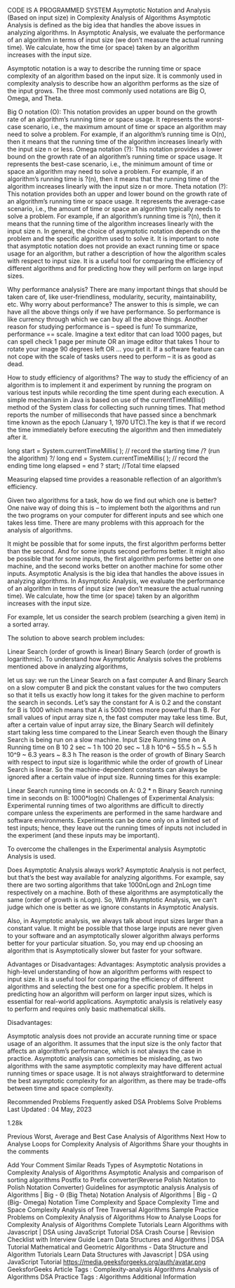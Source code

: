 CODE IS A PROGRAMMED SYSTEM
Asymptotic Notation and Analysis (Based on input size) in Complexity Analysis of Algorithms
Asymptotic Analysis is defined as the big idea that handles the above issues in analyzing algorithms. In Asymptotic Analysis, we evaluate the performance of an algorithm in terms of input size (we don’t measure the actual running time). We calculate, how the time (or space) taken by an algorithm increases with the input size. 

Asymptotic notation is a way to describe the running time or space complexity of an algorithm based on the input size. It is commonly used in complexity analysis to describe how an algorithm performs as the size of the input grows. The three most commonly used notations are Big O, Omega, and Theta.

Big O notation (O): This notation provides an upper bound on the growth rate of an algorithm’s running time or space usage. It represents the worst-case scenario, i.e., the maximum amount of time or space an algorithm may need to solve a problem. For example, if an algorithm’s running time is O(n), then it means that the running time of the algorithm increases linearly with the input size n or less.
Omega notation (?): This notation provides a lower bound on the growth rate of an algorithm’s running time or space usage. It represents the best-case scenario, i.e., the minimum amount of time or space an algorithm may need to solve a problem. For example, if an algorithm’s running time is ?(n), then it means that the running time of the algorithm increases linearly with the input size n or more.
Theta notation (?): This notation provides both an upper and lower bound on the growth rate of an algorithm’s running time or space usage. It represents the average-case scenario, i.e., the amount of time or space an algorithm typically needs to solve a problem. For example, if an algorithm’s running time is ?(n), then it means that the running time of the algorithm increases linearly with the input size n.
In general, the choice of asymptotic notation depends on the problem and the specific algorithm used to solve it. It is important to note that asymptotic notation does not provide an exact running time or space usage for an algorithm, but rather a description of how the algorithm scales with respect to input size. It is a useful tool for comparing the efficiency of different algorithms and for predicting how they will perform on large input sizes.

Why performance analysis? 
There are many important things that should be taken care of, like user-friendliness, modularity, security, maintainability, etc. Why worry about performance?  The answer to this is simple, we can have all the above things only if we have performance. So performance is like currency through which we can buy all the above things. Another reason for studying performance is – speed is fun! To summarize, performance == scale. Imagine a text editor that can load 1000 pages, but can spell check 1 page per minute OR an image editor that takes 1 hour to rotate your image 90 degrees left OR … you get it. If a software feature can not cope with the scale of tasks users need to perform – it is as good as dead. 



How to study efficiency of  algorithms?
The way to study the efficiency of an algorithm is to implement it and experiment by running the program on various test inputs while recording the time spent during each execution. A simple mechanism in Java is based on use of the currentTimeMillis() method of the System class  for collecting such running times. That method reports the number of milliseconds that have passed since a benchmark time known
as the epoch (January 1, 1970 UTC).The key is that if we record the time immediately before executing the algorithm and then immediately after it.

long start = System.currentTimeMillis( ); // record the starting time
 /? (run the algorithm) ?/
 long end = System.currentTimeMillis( ); // record the ending time
 long elapsed = end ? start; //Total time elapsed

Measuring elapsed time  provides a reasonable reflection of an algorithm’s efficiency.

Given two algorithms for a task, how do we find out which one is better? 
One naive way of doing this is – to implement both the algorithms and run the two programs on your computer for different inputs and see which one takes less time. There are many problems with this approach for the analysis of algorithms. 

It might be possible that for some inputs, the first algorithm performs better than the second. And for some inputs second performs better. 
It might also be possible that for some inputs, the first algorithm performs better on one machine, and the second works better on another machine for some other inputs.
Asymptotic Analysis is the big idea that handles the above issues in analyzing algorithms. In Asymptotic Analysis, we evaluate the performance of an algorithm in terms of input size (we don’t measure the actual running time). We calculate, how the time (or space) taken by an algorithm increases with the input size. 

For example, let us consider the search problem (searching a given item) in a sorted array. 

The solution to above search problem includes: 

Linear Search (order of growth is linear) 
Binary Search (order of growth is logarithmic). 
To understand how Asymptotic Analysis solves the problems mentioned above in analyzing algorithms, 

let us say: 
we run the Linear Search on a fast computer A and 
Binary Search on a slow computer B and 
pick the constant values for the two computers so that it tells us exactly how long it takes for the given machine to perform the search in seconds. 
Let’s say the constant for A is 0.2 and the constant for B is 1000 which means that A is 5000 times more powerful than B. 
For small values of input array size n, the fast computer may take less time. 
But, after a certain value of input array size, the Binary Search will definitely start taking less time compared to the Linear Search even though the Binary Search is being run on a slow machine. 
Input Size	Running time on A	Running time on B
10	2 sec	~ 1 h 
100	20 sec	~ 1.8 h
10^6 	~ 55.5 h	~ 5.5 h
10^9	~ 6.3 years 	~ 8.3 h
The reason is the order of growth of Binary Search with respect to input size is logarithmic while the order of growth of Linear Search is linear. 
So the machine-dependent constants can always be ignored after a certain value of input size. 
Running times for this example: 


Linear Search running time in seconds on A: 0.2 * n 
Binary Search running time in seconds on B: 1000*log(n) 
Challenges of Experimental Analysis:
Experimental running times of two algorithms are difficult to directly compare unless the experiments are performed in the same hardware and software environments. Experiments can be done only on a limited set of test inputs; hence, they leave out the running times of inputs not included in the experiment (and these inputs may be important).

To overcome the challenges in the Experimental analysis Asymptotic Analysis is used.

Does Asymptotic Analysis always work? 
Asymptotic Analysis is not perfect, but that’s the best way available for analyzing algorithms. For example, say there are two sorting algorithms that take 1000nLogn and 2nLogn time respectively on a machine. Both of these algorithms are asymptotically the same (order of growth is nLogn). So, With Asymptotic Analysis, we can’t judge which one is better as we ignore constants in Asymptotic Analysis. 

Also, in Asymptotic analysis, we always talk about input sizes larger than a constant value. It might be possible that those large inputs are never given to your software and an asymptotically slower algorithm always performs better for your particular situation. So, you may end up choosing an algorithm that is Asymptotically slower but faster for your software.

Advantages or Disadvantages:
Advantages:
Asymptotic analysis provides a high-level understanding of how an algorithm performs with respect to input size.
It is a useful tool for comparing the efficiency of different algorithms and selecting the best one for a specific problem.
It helps in predicting how an algorithm will perform on larger input sizes, which is essential for real-world applications.
Asymptotic analysis is relatively easy to perform and requires only basic mathematical skills.

Disadvantages:

Asymptotic analysis does not provide an accurate running time or space usage of an algorithm.
It assumes that the input size is the only factor that affects an algorithm’s performance, which is not always the case in practice.
Asymptotic analysis can sometimes be misleading, as two algorithms with the same asymptotic complexity may have different actual running times or space usage.
It is not always straightforward to determine the best asymptotic complexity for an algorithm, as there may be trade-offs between time and space complexity.


Recommended Problems
Frequently asked DSA Problems
Solve Problems
Last Updated : 04 May, 2023

1.28k

Previous
Worst, Average and Best Case Analysis of Algorithms
Next
How to Analyse Loops for Complexity Analysis of Algorithms
Share your thoughts in the comments

Add Your Comment
Similar Reads
Types of Asymptotic Notations in Complexity Analysis of Algorithms
Asymptotic Analysis and comparison of sorting algorithms
Postfix to Prefix converter(Reverse Polish Notation to Polish Notation Converter)
Guidelines for asymptotic analysis
Analysis of Algorithms | Big - Θ (Big Theta) Notation
Analysis of Algorithms | Big - Ω (Big- Omega) Notation
Time Complexity and Space Complexity
Time and Space Complexity Analysis of Tree Traversal Algorithms
Sample Practice Problems on Complexity Analysis of Algorithms
How to Analyse Loops for Complexity Analysis of Algorithms
Complete Tutorials
Learn Algorithms with Javascript | DSA using JavaScript Tutorial
DSA Crash Course | Revision Checklist with Interview Guide
Learn Data Structures and Algorithms | DSA Tutorial
Mathematical and Geometric Algorithms - Data Structure and Algorithm Tutorials
Learn Data Structures with Javascript | DSA using JavaScript Tutorial
https://media.geeksforgeeks.org/auth/avatar.png
GeeksforGeeks
Article Tags :
Complexity-analysis 
Algorithms 
Analysis of Algorithms 
DSA
Practice Tags :
Algorithms
Additional Information

